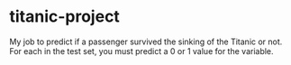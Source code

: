 # titanic-project

My job to predict if a passenger survived the sinking of the Titanic or not.
For each in the test set, you must predict a 0 or 1 value for the variable.
